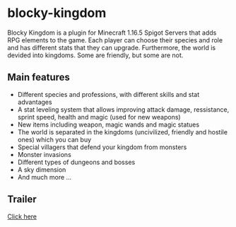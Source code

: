 # blocky-kingdom

Blocky Kingdom is a plugin for Minecraft 1.16.5 Spigot Servers that adds RPG elements to the game. Each player can choose their species and role and has different stats that they can upgrade. Furthermore, the world is devided into kingdoms. Some are friendly, but some are not.

## Main features
 * Different species and professions, with different skills and stat advantages
 * A stat leveling system that allows improving attack damage, ressistance, sprint speed, health and magic (used for new weapons)
 * New items including weapon, magic wands and magic statues
 * The world is separated in the kingdoms (uncivilized, friendly and hostile ones) which you can buy
 * Special villagers that defend your kingdom from monsters
 * Monster invasions
 * Different types of dungeons and bosses
 * A sky dimension
 * And much more ...

## Trailer
[Click here](https://www.youtube.com/watch?v=EGrrBEF7r38) 